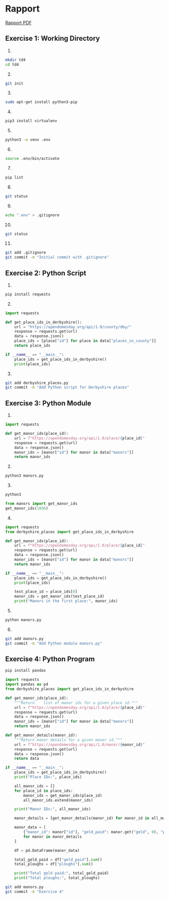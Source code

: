 # Rapport

[Rapport PDF](https://github.com/TCoudreau/td-linux/blob/main/TD5-Rapport.pdf)

## Exercise 1: Working Directory

1.

```bash
mkdir td4
cd td4
```

2.

```bash
git init
```

3.

```bash
sudo apt-get install python3-pip
```

4.

```bash
pip3 install virtualenv
```

5.

```bash
python3 -m venv .env
```

6.

```bash
source .env/bin/activate
```

7.

```bash
pip list
```

8.

```bash
git status
```

9.

```bash
echo ".env" > .gitignore
```

10.

```bash
git status
```

11.

```bash
git add .gitignore
git commit -m "Initial commit with .gitignore"
```

## Exercise 2: Python Script

1.

```bash
pip install requests
```

2.

```python
import requests

def get_place_ids_in_derbyshire():
    url = "https://opendomesday.org/api/1.0/county/dby/"
    response = requests.get(url)
    data = response.json()
    place_ids = [place["id"] for place in data["places_in_county"]]
    return place_ids

if __name__ == "__main__":
    place_ids = get_place_ids_in_derbyshire()
    print(place_ids)
```

3.

```bash
git add derbyshire_places.py
git commit -m "Add Python script for Derbyshire places"
```

## Exercise 3: Python Module

1.

```python
import requests

def get_manor_ids(place_id):
    url = f"https://opendomesday.org/api/1.0/place/{place_id}"
    response = requests.get(url)
    data = response.json()
    manor_ids = [manor["id"] for manor in data["manors"]]
    return manor_ids
```

2.

```bash
python3 manors.py
```

3.

```bash
python3
```

```python
from manors import get_manor_ids
get_manor_ids(1036)
```

4.

```python
import requests
from derbyshire_places import get_place_ids_in_derbyshire

def get_manor_ids(place_id):
    url = f"https://opendomesday.org/api/1.0/place/{place_id}"
    response = requests.get(url)
    data = response.json()
    manor_ids = [manor["id"] for manor in data["manors"]]
    return manor_ids

if __name__ == "__main__":
    place_ids = get_place_ids_in_derbyshire()
    print(place_ids)

    test_place_id = place_ids[0]
    manor_ids = get_manor_ids(test_place_id)
    print("Manors in the first place:", manor_ids)
```

5.

```bash
python manors.py
```

6.

```bash
git add manors.py
git commit -m "Add Python module manors.py"
```

## Exercise 4: Python Program

```bash
pip install pandas
```

```python
import requests
import pandas as pd
from derbyshire_places import get_place_ids_in_derbyshire

def get_manor_ids(place_id):
    """Return    list of manor ids for a given place id."""
    url = f"https://opendomesday.org/api/1.0/place/{place_id}"
    response = requests.get(url)
    data = response.json()
    manor_ids = [manor["id"] for manor in data["manors"]]
    return manor_ids

def get_manor_details(manor_id):
    """Return manor details for a given manor id."""
    url = f"https://opendomesday.org/api/1.0/manor/{manor_id}"
    response = requests.get(url)
    data = response.json()
    return data

if __name__ == "__main__":
    place_ids = get_place_ids_in_derbyshire()
    print("Place IDs:", place_ids)

    all_manor_ids = []
    for place_id in place_ids:
        manor_ids = get_manor_ids(place_id)
        all_manor_ids.extend(manor_ids)

    print("Manor IDs:", all_manor_ids)

    manor_details = [get_manor_details(manor_id) for manor_id in all_manor_ids]

    manor_data = [
        {"manor_id": manor["id"], "geld_paid": manor.get("geld", 0), "ploughs": manor.get("totalploughs", 0)}
        for manor in manor_details
    ]

    df = pd.DataFrame(manor_data)

    total_geld_paid = df["geld_paid"].sum()
    total_ploughs = df["ploughs"].sum()

    print("Total geld paid:", total_geld_paid)
    print("Total ploughs:", total_ploughs)
```

```bash
git add manors.py
git commit -m "Exercice 4"
```


